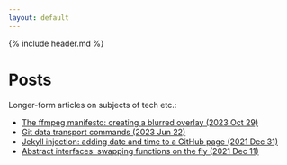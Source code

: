 ```yaml
---
layout: default
---
```


<link rel="shortcut icon" type="image/png" href="favicon.png">

{% include header.md %}
<script>
	document.getElementById("posts").className = " active";
</script>

# Posts

Longer-form articles on subjects of tech etc.:
- [The ffmpeg manifesto: creating a blurred overlay (2023 Oct 29)]({{site.url}}/posts/2023-10-29-a)
- [Git data transport commands (2023 Jun 22)]({{site.url}}/posts/2023-06-22-a)
- [Jekyll injection: adding date and time to a GitHub page (2021 Dec 31)]({{site.url}}/posts/2021-12-31-a)
- [Abstract interfaces: swapping functions on the fly (2021 Dec 11)]({{site.url}}/posts/2021-12-11-a)

<!-- TODO: link to tarjan's bridge post -->

